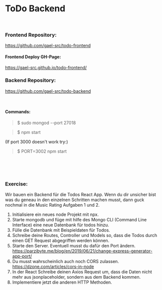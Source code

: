 # ToDo Backend

</br>

### Frontend Repository:

https://github.com/gael-src/todo-frontend

#### Frontend Deploy GH-Page:

https://gael-src.github.io/todo-frontend/

### Backend Repository:

https://github.com/gael-src/todo-backend

</br>

#### Commands:

> \$ sudo mongod --port 27018

> \$ npm start

(If port 3000 doesn't work try:)

> \$ PORT=3002 npm start

</br>

</br>

</br>

### Exercise:

Wir bauen ein Backend für die Todos React App. Wenn du dir unsicher bist was du geneau in den einzelnen Schritten machen musst, dann guck nochmal in die Music Rating Aufgaben 1 und 2.

1. Initialisiere ein neues node Projekt mit npx.
2. Starte mongodb und füge mit hilfe des Mongo CLI (Command Line Interface) eine neue Datenbank für todos hinzu.
3. Fülle die Datenbank mit Beispieldaten für Todos.
4. Schreibe deine Routes, Controller und Models so, dass die Todos durch einen GET Request abgegriffen werden können.
5. Starte den Server. Eventuell musst du dafür den Port ändern. https://parzibyte.me/blog/en/2019/06/21/change-express-generator-app-port/
6. Du musst wahrscheinlich auch noch CORS zulassen. https://dzone.com/articles/cors-in-node
7. In der React Schreibe deinen Axios Request um, dass die Daten nicht mehr aus jsonplaceholder, sondern aus dem Backend kommen.
8. Implementiere jetzt die anderen HTTP Methoden.

